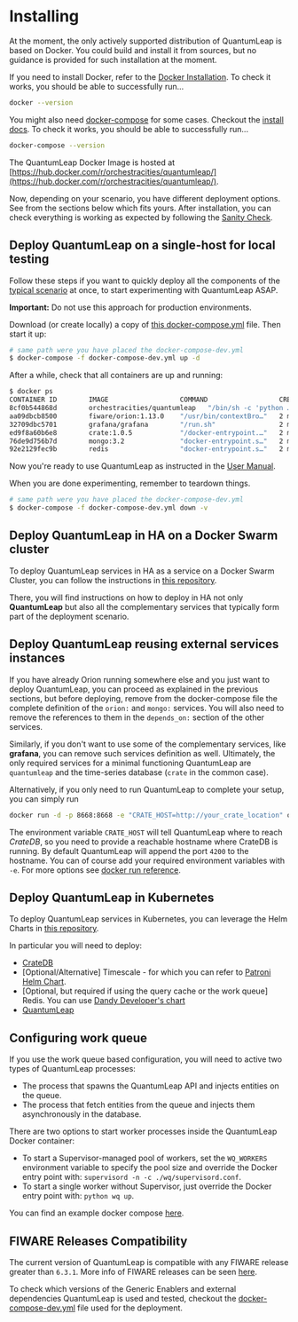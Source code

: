 # Installing

At the moment, the only actively supported distribution of QuantumLeap is based
on Docker. You could build and install it from sources, but no guidance is
provided for such installation at the moment.

If you need to install Docker, refer to the [Docker Installation](https://docs.docker.com/engine/installation/).
To check it works, you should be able to successfully run...

```bash
docker --version
```

You might also need [docker-compose](https://docs.docker.com/compose/) for
some cases. Checkout the [install docs](https://docs.docker.com/compose/install/).
To check it works, you should be able to successfully run...

```bash
docker-compose --version
```

The QuantumLeap Docker Image is hosted at [https://hub.docker.com/r/orchestracities/quantumleap/](https://hub.docker.com/r/orchestracities/quantumleap/).

Now, depending on your scenario, you have different deployment options. See
from the sections below which fits yours. After installation, you can check
everything is working as expected by following the [Sanity Check](check.md).

## Deploy QuantumLeap on a single-host for local testing

Follow these steps if you want to quickly deploy all the components of the
[typical scenario](../index.md) at once, to start experimenting with
QuantumLeap ASAP.

**Important:** Do not use this approach for production environments.

Download (or create locally) a copy of [this docker-compose.yml](https://raw.githubusercontent.com/orchestracities/ngsi-timeseries-api/master/docker/docker-compose-dev.yml)
file. Then start it up:

```bash
# same path were you have placed the docker-compose-dev.yml
$ docker-compose -f docker-compose-dev.yml up -d
```

After a while, check that all containers are up and running:

```bash
$ docker ps
CONTAINER ID        IMAGE                  COMMAND                  CREATED             STATUS                   PORTS                                                           NAMES
8cf0b544868d        orchestracities/quantumleap   "/bin/sh -c 'python …"   2 minutes ago       Up 2 minutes             0.0.0.0:8668->8668/tcp                                          docker_quantumleap_1
aa09dbcb8500        fiware/orion:1.13.0    "/usr/bin/contextBro…"   2 minutes ago       Up 2 minutes (healthy)   0.0.0.0:1026->1026/tcp                                          docker_orion_1
32709dbc5701        grafana/grafana        "/run.sh"                2 minutes ago       Up 2 minutes             0.0.0.0:3000->3000/tcp                                          docker_grafana_1
ed9f8a60b6e8        crate:1.0.5            "/docker-entrypoint.…"   2 minutes ago       Up 2 minutes             0.0.0.0:4200->4200/tcp, 0.0.0.0:4300->4300/tcp, 5432-5532/tcp   docker_crate_1
76de9d756b7d        mongo:3.2              "docker-entrypoint.s…"   2 minutes ago       Up 2 minutes             0.0.0.0:27017->27017/tcp                                        docker_mongo_1
92e2129fec9b        redis                  "docker-entrypoint.s…"   2 minutes ago       Up 2 minutes             0.0.0.0:6379->6379/tcp                                          docker_redis_1
```

Now you're ready to use QuantumLeap as instructed in the [User Manual](../user/using.md).

When you are done experimenting, remember to teardown things.

```bash
# same path were you have placed the docker-compose-dev.yml
$ docker-compose -f docker-compose-dev.yml down -v
```

## Deploy QuantumLeap in HA on a Docker Swarm cluster

To deploy QuantumLeap services in HA as a service on a Docker Swarm Cluster,
you can follow the instructions in [this repository](https://smartsdk-recipes.readthedocs.io/en/latest/data-management/quantumleap/readme/).

There, you will find instructions on how to deploy in HA not only
**QuantumLeap** but also all the complementary services that typically form
part of the deployment scenario.

## Deploy QuantumLeap reusing external services instances

If you have already Orion running somewhere else and you just want to deploy
QuantumLeap, you can proceed as explained in the previous sections, but before
deploying, remove from the docker-compose file the complete definition of
the `orion:` and `mongo:` services. You will also need to remove the
references to them in the `depends_on:` section of the other services.

Similarly, if you don't want to use some of the complementary services, like
**grafana**, you can remove such services definition as well. Ultimately, the
only required services for a minimal functioning QuantumLeap are `quantumleap`
and the time-series database (`crate` in the common case).

Alternatively, if you only need to run QuantumLeap to complete your setup, you
can simply run

```bash
docker run -d -p 8668:8668 -e "CRATE_HOST=http://your_crate_location" orchestracities/quantumleap
```

The environment variable `CRATE_HOST` will tell QuantumLeap where to reach
*CrateDB*, so you need to provide a reachable hostname where CrateDB is running.
By default QuantumLeap will append the port `4200` to the hostname. You can of course
add your required environment variables with `-e`. For more options see
[docker run reference](https://docs.docker.com/engine/reference/run/).

## Deploy QuantumLeap in Kubernetes

To deploy QuantumLeap services in Kubernetes,
you can leverage the Helm Charts in [this repository](https://github.com/orchestracities/charts).

In particular you will need to deploy:

- [CrateDB](https://github.com/orchestracities/charts/tree/master/charts/crate)
- [Optional/Alternative] Timescale - for which you can refer to [Patroni Helm Chart](https://github.com/helm/charts/tree/master/incubator/patroni).
- [Optional, but required if using the query cache or the work queue] Redis.
  You can use
  [Dandy Developer's chart](https://github.com/DandyDeveloper/charts/tree/master/charts/redis-ha)
- [QuantumLeap](https://github.com/orchestracities/charts/tree/master/charts/quantumleap)

## Configuring work queue

If you use the work queue based configuration, you will need to active two types
of QuantumLeap processes:

- The process that spawns the QuantumLeap API and injects entities on the
  queue.
- The process that fetch entities from the queue and injects them asynchronously
  in the database.

There are two options to start worker processes inside the QuantumLeap
Docker container:

- To start a Supervisor-managed pool of workers, set the `WQ_WORKERS`
  environment variable to specify the pool size and override the Docker
  entry point with: `supervisord -n -c ./wq/supervisord.conf`.
- To start a single worker without Supervisor, just override the Docker
  entry point with: `python wq up`.

You can find an example docker compose [here](https://raw.githubusercontent.com/orchestracities/ngsi-timeseries-api/master/docker/docker-compose.wq.yml).

## FIWARE Releases Compatibility

The current version of QuantumLeap is compatible with any FIWARE release
greater than `6.3.1`. More info of FIWARE releases can be seen [here](https://github.com/FIWARE/catalogue/releases).

To check which versions of the Generic Enablers and external dependencies
QuantumLeap is used and tested, checkout the
[docker-compose-dev.yml](https://raw.githubusercontent.com/orchestracities/ngsi-timeseries-api/master/docker/docker-compose-dev.yml)
file used for the deployment.
